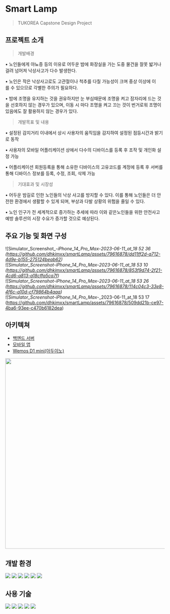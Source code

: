# Smart Lamp
> TUKOREA Capstone Design Project

## 프로젝트 소개
> 개발배경  

• 노인들에게 야뇨증 등의 이유로 어두운 밤에 화장실을 가는 도중 물건을 잘못 밟거나 걸려 넘어져 낙상사고가 다수 발생한다.  

• 노인은 작은 낙상사고로도 고관절이나 척추를 다칠 가능성이 크며 중상 이상에 이를 수 있으므로 각별한 주의가 필요하다.  

• 밤에 조명을 유지하는 것을 권유하지만 눈 부심때문에 조명을 켜고 잠자리에 드는 것을 선호하지 않는 경우가 있으며, 이동 시 마다 조명을 켜고 끄는 것이 번거로워 조명이 있음에도 잘 활용하지 않는 경우가 있다.   

> 개발목표 및 내용  

• 설정된 감지거리 이내에서 상시 사용자의 움직임을 감지하여 설정된 점등시간과 밝기로 동작  

• 사용자의 모바일 어플리케이션 상에서 다수의 디바이스를 등록 후 조작 및 개인화 설정 가능  

• 어플리케이션 회원등록을 통해 소유한 디바이스의 고유코드를 계정에 등록 후 서버를 통해 디바이스 정보를 등록, 수정, 조회, 삭제 가능  

> 기대효과 및 시장성

• 어두운 밤길로 인한 노인들의 낙상 사고를 방지할 수 있다. 이를 통해 노인들은 더 안전한 환경에서 생활할 수 있게 되며, 부상과 다발 상황의 위험을 줄일 수 있다.  

• 노인 인구가 전 세계적으로 증가하는 추세에 따라 이와 같은노인들을 위한 안전사고 예방 솔루션의 시장 수요가 증가할 것으로 예상된다.  

## 주요 기능 및 화면 구성

![Simulator_Screenshot_-_iPhone_14_Pro_Max_-_2023-06-11_at_18 52 36
(https://github.com/dhkimxx/smartLamp/assets/79616878/dd11ff2d-a712-4d9e-b155-275124beab62)  
![Simulator_Screenshot_-_iPhone_14_Pro_Max_-_2023-06-11_at_18 53 10
(https://github.com/dhkimxx/smartLamp/assets/79616878/853f9d74-2f21-4cd6-a813-a18cffa5ca7f)  
![Simulator_Screenshot_-_iPhone_14_Pro_Max_-_2023-06-11_at_18 53 26
(https://github.com/dhkimxx/smartLamp/assets/79616878/114c04c3-33e8-4f6c-a10d-cf79864b4aaa)  
![Simulator_Screenshot_-_iPhone_14_Pro_Max_-_2023-06-11_at_18 53 17
(https://github.com/dhkimxx/smartLamp/assets/79616878/509dd21b-ce97-4ba6-93ee-c470b6182dea)  


## 아키텍쳐

- [백엔드 서버](https://github.com/dhkimxx/smartLampServer)  
- [모바일 앱]()
- [Wemos D1 mini(아두이노)]()

<p align="center">
  <img src="https://github.com/dhkimxx/smartLamp/assets/79616878/95d699e5-c1e7-457a-8eb5-ffe34be5769e" height="600">
</p> 


## 개발 환경

<div>
  <img src="https://img.shields.io/badge/ubuntu-E95420?style=for-the-badge&logo=ubuntu&logoColor=white">
  <img src="https://img.shields.io/badge/vscode-007ACC?style=for-the-badge&logo=visualstudiocode&logoColor=white">
  <img src="https://img.shields.io/badge/xcode-147EFB?style=for-the-badge&logo=xcode&logoColor=white">
  <img src="https://img.shields.io/badge/intellijidea-000000?style=for-the-badge&logo=intellijidea&logoColor=white">
  <img src="https://img.shields.io/badge/git-F05032?style=for-the-badge&logo=git&logoColor=white">
  <img src="https://img.shields.io/badge/github-181717?style=for-the-badge&logo=github&logoColor=white">
</div>


## 사용 기술

<div>

  <img src="https://img.shields.io/badge/arduino-00979D?style=for-the-badge&logo=arduino&logoColor=white">
  <img src="https://img.shields.io/badge/springboot-6DB33F?style=for-the-badge&logo=springboot&logoColor=white">
  <img src="https://img.shields.io/badge/mqtt-660066?style=for-the-badge&logo=mqtt&logoColor=white">
  <img src="https://img.shields.io/badge/mysql-4479A1?style=for-the-badge&logo=mysql&logoColor=white">
  <img src="https://img.shields.io/badge/flutter-02569B?style=for-the-badge&logo=flutter&logoColor=white">
  
</div>
